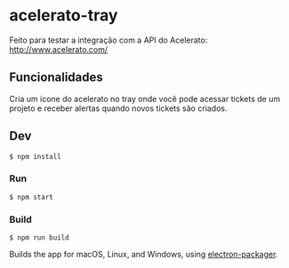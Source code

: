 # acelerato-tray

Feito para testar a integração com a API do Acelerato: http://www.acelerato.com/

## Funcionalidades

Cria um icone do acelerato no tray onde você pode acessar tickets de um projeto e receber alertas quando novos tickets são criados.

## Dev

```
$ npm install
```

### Run

```
$ npm start
```

### Build

```
$ npm run build
```

Builds the app for macOS, Linux, and Windows, using [electron-packager](https://github.com/electron-userland/electron-packager).

